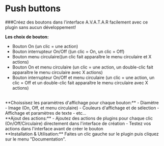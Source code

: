 # Push buttons

###Créez des boutons dans l'interface A.V.A.T.A.R facilement avec ce plugin sans aucun développement!

**Les choix de bouton:**
- Bouton On (un clic = une action)
- Bouton interrupteur On/Off ((un clic = On, un clic = Off)
- Bouton menu circulaire((un clic fait apparaître le menu circulaire et X actions)
- Bouton On et menu circulaire (un clic = une action, un double-clic fait apparaître le menu circulaire avec X actions)
- Bouton interrupteur On/Off et menu circulaire (un clic = une action, un clic = Off et un double-clic fait apparaître le menu circulaire avec X actions)
<br>
**Choissisez les paramètres d'affichage pour chaque bouton:**
- Diamètre
- Image (On, Off, et menu circulaire)
- Couleurs d'affichage et de sélection
- Affichage et paramètres de texte
- etc...
<br>
**Ajout des actions:**
- Ajoutez des actions de plugins pour chaque clic (On/Off/Circulaire) directement dans l'interface de création
- Testez vos actions dans l'interface avant de créer le bouton
<br>
**Installation & Utilisation:**
Faites un clic gauche sur le plugin puis cliquez sur le menu "Documentation".

<br><br><br><br>